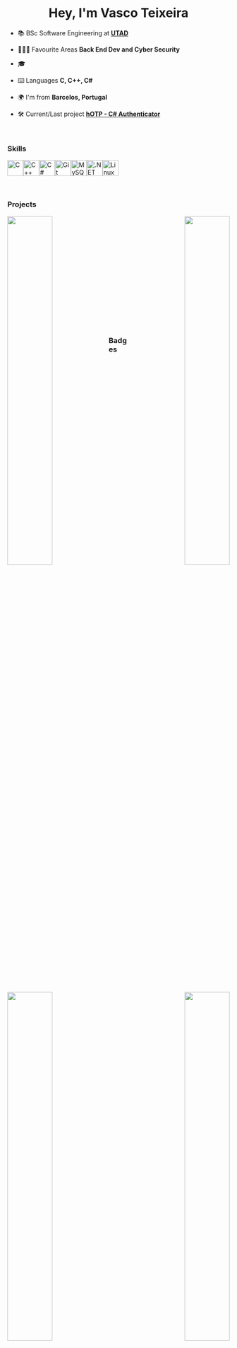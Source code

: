 <h1 align="center">Hey, I'm Vasco Teixeira</h1>

- 📚 BSc Software Engineering at **[UTAD](https://www.utad.pt/)**

- 👨🏻‍💻 Favourite Areas **Back End Dev and Cyber Security**

- 🎓 

- ⌨️ Languages **C, C++, C#**

- 🌍 I'm from **Barcelos, Portugal**

- 🛠 Current/Last project **[hOTP - C# Authenticator](https://github.com/ImHarker/hOTP)**

<br />

### Skills
<p align="left">
<a href="https://docs.microsoft.com/en-us/cpp/?view=msvc-170" target="_blank" rel="noreferrer"><img src="https://raw.githubusercontent.com/danielcranney/readme-generator/main/public/icons/skills/c-colored.svg" width="36" height="36" alt="C" /></a><a href="https://docs.microsoft.com/en-us/cpp/?view=msvc-170" target="_blank" rel="noreferrer"><img src="https://raw.githubusercontent.com/danielcranney/readme-generator/main/public/icons/skills/cplusplus-colored.svg" width="36" height="36" alt="C++" /></a><a href="https://docs.microsoft.com/en-us/dotnet/csharp/" target="_blank" rel="noreferrer"><img src="https://raw.githubusercontent.com/danielcranney/readme-generator/main/public/icons/skills/csharp-colored.svg" width="36" height="36" alt="C#" /></a><a href="https://git-scm.com/" target="_blank" rel="noreferrer"><img src="https://raw.githubusercontent.com/danielcranney/readme-generator/main/public/icons/skills/git-colored.svg" width="36" height="36" alt="Git" /></a><a href="https://www.mysql.com/" target="_blank" rel="noreferrer"><img src="https://raw.githubusercontent.com/danielcranney/readme-generator/main/public/icons/skills/mysql-colored.svg" width="36" height="36" alt="MySQL" /></a><a href="https://dotnet.microsoft.com/en-us/" target="_blank" rel="noreferrer"><img src="https://raw.githubusercontent.com/danielcranney/readme-generator/main/public/icons/skills/dot-net-colored.svg" width="36" height="36" alt=".NET" /></a><a href="https://www.linux.org" target="_blank" rel="noreferrer"><img src="https://raw.githubusercontent.com/danielcranney/readme-generator/main/public/icons/skills/linux-colored.svg" width="36" height="36" alt="Linux" /></a>
                    </p>
<br />

### Projects
<div width="100%" align="center"><a href="https://github.com/imharker/hLogger" align="left"><img align="left" width="45%" src="https://github-readme-stats.vercel.app/api/pin/?username=imharker&repo=hLogger&title_color=0891b2&text_color=ffffff&icon_color=0891b2&bg_color=1c1917&hide_border=true&locale=en" /></a><a href="https://github.com/imharker/hotp" align="right"><img align="right" width="45%" src="https://github-readme-stats.vercel.app/api/pin/?username=imharker&repo=hotp&title_color=0891b2&text_color=ffffff&icon_color=0891b2&bg_color=1c1917&hide_border=true&locale=en" /></a></div><br /><br /><br /><br /><br /><br /><br />

<br />

<div width="100%" align="center"><a href="https://github.com/imharker/hchat" align="left"><img align="left" width="45%" src="https://github-readme-stats.vercel.app/api/pin/?username=imharker&repo=hchat&title_color=0891b2&text_color=ffffff&icon_color=0891b2&bg_color=1c1917&hide_border=true&locale=en" /></a><a href="https://github.com/imharker/espamags" align="right"><img align="right" width="45%" src="https://github-readme-stats.vercel.app/api/pin/?username=imharker&repo=espamags&title_color=0891b2&text_color=ffffff&icon_color=0891b2&bg_color=1c1917&hide_border=true&locale=en" /></a></div>

<br /><br />

<br /><br /><br />

### Badges
<p align="left">
<a href="http://www.github.com/imharker"><img src="https://github-readme-stats.vercel.app/api?username=imharker&show_icons=true&hide=&count_private=true&title_color=0891b2&text_color=ffffff&icon_color=0891b2&bg_color=1c1917&hide_border=true&show_icons=true" alt="imharker's GitHub stats" /></a>
<a href="http://www.github.com/imharker"><img src="https://github-readme-streak-stats.herokuapp.com/?user=imharker&stroke=ffffff&background=1c1917&ring=0891b2&fire=0891b2&currStreakNum=ffffff&currStreakLabel=0891b2&sideNums=ffffff&sideLabels=ffffff&dates=ffffff&hide_border=true" /></a>
</p>
<a href="https://github.com/imharker" align="left"><img src="https://github-readme-stats.vercel.app/api/top-langs/?username=imharker&langs_count=5&title_color=0891b2&text_color=ffffff&icon_color=0891b2&bg_color=1c1917&hide_border=true&locale=en&custom_title=Top%20%Languages" alt="Top Languages" /></a>

<p align="left"> <img src="https://komarev.com/ghpvc/?username=imharker&label=Profile%20views&color=0e75b6&style=flat-square" alt="imharker" /> </p>
